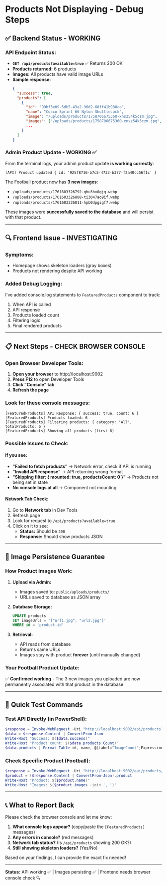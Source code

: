 # Products Not Displaying - Debug Steps

## ✅ Backend Status - WORKING

### API Endpoint Status:
- **`GET /api/products?available=true`** ✅ Returns 200 OK
- **Products returned:** 6 products
- **Images:** All products have valid image URLs
- **Sample response:**
  ```json
  {
    "success": true,
    "products": [
      {
        "id": "99bf3e09-5db5-43a2-96d2-60ff41b988ca",
        "name": "Cosco Sprint 66 Nylon Shuttlecock",
        "image": "/uploads/products/1758706675360-xnsz54k5czm.jpg",
        "images": ["/uploads/products/1758706675360-xnsz54k5czm.jpg", ...],
        ...
      }
    ]
  }
  ```

### Admin Product Update - WORKING ✅
From the terminal logs, your admin product update **is working correctly**:

```
[API] Product updated { id: '925f8716-b7c5-4733-b377-f2a40cc56f1c' }
```

The Football product now has **3 new images**:
- `/uploads/products/1761603326792-qhu3hx0gjq.webp`
- `/uploads/products/1761603326808-ti3047ao9if.webp`
- `/uploads/products/1761603326811-hpb0dpgigf7.webp`

These images were **successfully saved to the database** and will persist with that product.

---

## 🔍 Frontend Issue - INVESTIGATING

### Symptoms:
- Homepage shows skeleton loaders (gray boxes)
- Products not rendering despite API working

### Added Debug Logging:
I've added console.log statements to `FeaturedProducts` component to track:
1. When API is called
2. API response
3. Products loaded count
4. Filtering logic
5. Final rendered products

---

## 📋 Next Steps - CHECK BROWSER CONSOLE

### Open Browser Developer Tools:
1. **Open your browser** to http://localhost:9002
2. **Press F12** to open Developer Tools
3. **Click "Console" tab**
4. **Refresh the page**

### Look for these console messages:
```
[FeaturedProducts] API Response: { success: true, count: 6 }
[FeaturedProducts] Products loaded: 6
[FeaturedProducts] Filtering products: { category: 'All', totalProducts: 6 }
[FeaturedProducts] Showing all products (first 6)
```

### Possible Issues to Check:

#### If you see:
- **"Failed to fetch products"** → Network error, check if API is running
- **"Invalid API response"** → API returning wrong format
- **"Skipping filter: { mounted: true, productsCount: 0 }"** → Products not being set in state
- **No console logs at all** → Component not mounting

#### Network Tab Check:
1. Go to **Network tab** in Dev Tools
2. Refresh page
3. Look for request to `/api/products?available=true`
4. Click on it to see:
   - **Status:** Should be `200`
   - **Response:** Should show products JSON

---

## 🎯 Image Persistence Guarantee

### How Product Images Work:

1. **Upload via Admin:**
   - Images saved to: `public/uploads/products/`
   - URLs saved to database as JSON array

2. **Database Storage:**
   ```sql
   UPDATE products 
   SET imageUrls = '["url1.jpg", "url2.jpg"]'
   WHERE id = 'product-id'
   ```

3. **Retrieval:**
   - API reads from database
   - Returns same URLs
   - Images stay with product **forever** (until manually changed)

### Your Football Product Update:
✅ **Confirmed working** - The 3 new images you uploaded are now permanently associated with that product in the database.

---

## 🔧 Quick Test Commands

### Test API Directly (in PowerShell):
```powershell
$response = Invoke-WebRequest -Uri "http://localhost:9002/api/products?available=true" -UseBasicParsing
$data = $response.Content | ConvertFrom-Json
Write-Host "Success: $($data.success)"
Write-Host "Product count: $($data.products.Count)"
$data.products | Format-Table id, name, @{Label="ImageCount";Expression={$_.images.Count}}
```

### Check Specific Product (Football):
```powershell
$response = Invoke-WebRequest -Uri "http://localhost:9002/api/products/925f8716-b7c5-4733-b377-f2a40cc56f1c" -UseBasicParsing
$product = ($response.Content | ConvertFrom-Json).product
Write-Host "Product: $($product.name)"
Write-Host "Images: $($product.images -join ', ')"
```

---

## 📞 What to Report Back

Please check the browser console and let me know:

1. **What console logs appear?** (copy/paste the `[FeaturedProducts]` messages)
2. **Any errors in console?** (red messages)
3. **Network tab status?** (Is `/api/products` showing 200 OK?)
4. **Still showing skeleton loaders?** (Yes/No)

Based on your findings, I can provide the exact fix needed!

---

**Status:** API working ✅ | Images persisting ✅ | Frontend needs browser console check 🔍
